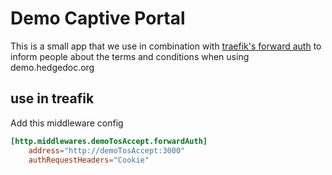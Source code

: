 # Demo Captive Portal

This is a small app that we use in combination with [traefik's forward auth](https://doc.traefik.io/traefik/middlewares/http/forwardauth/) to inform people about the terms and conditions when using demo.hedgedoc.org

## use in treafik

Add this middleware config

```toml
[http.middlewares.demoTosAccept.forwardAuth]
    address="http://demoTosAccept:3000"
    authRequestHeaders="Cookie"
```
